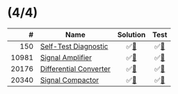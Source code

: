 #  (4/4)

|     # | Name                            | Solution                          | Test                           |
|------:|---------------------------------|:---------------------------------:|:------------------------------:|
|   150 | [Self-Test Diagnostic][150]     | &#9989;[&#128190;][150solution]   | &#9989;[&#128190;][150tests]   |
| 10981 | [Signal Amplifier][10981]       | &#9989;[&#128190;][10981solution] | &#9989;[&#128190;][10981tests] |
| 20176 | [Differential Converter][20176] | &#9989;[&#128190;][20176solution] | &#9989;[&#128190;][20176tests] |
| 20340 | [Signal Compactor][20340]       | &#9989;[&#128190;][20340solution] | &#9989;[&#128190;][20340tests] |

[150]: https://www.zachtronics.com/tis-100/
[10981]: https://www.zachtronics.com/tis-100/
[20176]: https://www.zachtronics.com/tis-100/
[20340]: https://www.zachtronics.com/tis-100/

[150solution]: src/main/java/org/ck/tis100/core/Segment.java
[10981solution]: src/main/java/org/ck/tis100/Segment10981.java
[20176solution]: src/main/java/org/ck/tis100/Segment20176.java
[20340solution]: src/main/java/org/ck/tis100/Segment20340.java

[150tests]: src/test/java/org/ck/tis100/core/SegmentTest.java
[10981tests]: src/test/java/org/ck/tis100/Segment10981Test.java
[20176tests]: src/test/java/org/ck/tis100/Segment20176Test.java
[20340tests]: src/test/java/org/ck/tis100/Segment20340Test.java

